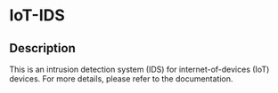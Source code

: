 # IoT-IDS
## Description
This is an intrusion detection system (IDS) for internet-of-devices (IoT) devices.
For more details, please refer to the documentation.
